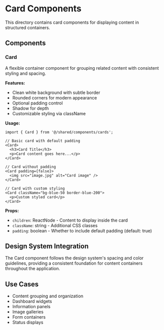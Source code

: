 # Card Components

This directory contains card components for displaying content in structured containers.

## Components

### Card

A flexible container component for grouping related content with consistent styling and spacing.

**Features:**
- Clean white background with subtle border
- Rounded corners for modern appearance
- Optional padding control
- Shadow for depth
- Customizable styling via className

**Usage:**
```tsx
import { Card } from '@/shared/components/cards';

// Basic card with default padding
<Card>
  <h3>Card Title</h3>
  <p>Card content goes here...</p>
</Card>

// Card without padding
<Card padding={false}>
  <img src="image.jpg" alt="Card image" />
</Card>

// Card with custom styling
<Card className="bg-blue-50 border-blue-200">
  <p>Custom styled card</p>
</Card>
```

**Props:**
- `children`: ReactNode - Content to display inside the card
- `className`: string - Additional CSS classes
- `padding`: boolean - Whether to include default padding (default: true)

## Design System Integration

The Card component follows the design system's spacing and color guidelines, providing a consistent foundation for content containers throughout the application.

## Use Cases

- Content grouping and organization
- Dashboard widgets
- Information panels
- Image galleries
- Form containers
- Status displays
